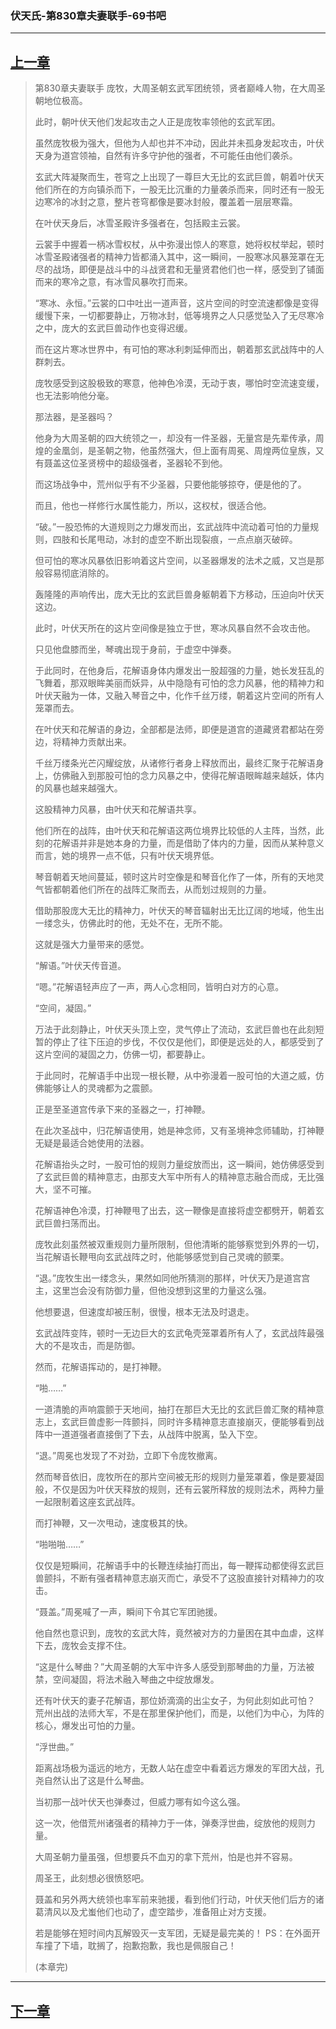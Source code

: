 ### 伏天氏-第830章夫妻联手-69书吧

--------
[上一章](./440bb7f9520ed11e1ba265a4f2fb5520.md)
--------


>
>
>
>第830章夫妻联手
>庞牧，大周圣朝玄武军团统领，贤者巅峰人物，在大周圣朝地位极高。
>
>此时，朝叶伏天他们发起攻击之人正是庞牧率领他的玄武军团。
>
>虽然庞牧极为强大，但他为人却也并不冲动，因此并未孤身发起攻击，叶伏天身为道宫领袖，自然有许多守护他的强者，不可能任由他们袭杀。
>
>玄武大阵凝聚而生，苍穹之上出现了一尊巨大无比的玄武巨兽，朝着叶伏天他们所在的方向镇杀而下，一股无比沉重的力量袭杀而来，同时还有一股无边寒冷的冰封之意，整片苍穹都像是要冰封般，覆盖着一层层寒霜。
>
>在叶伏天身后，冰雪圣殿许多强者在，包括殿主云裳。
>
>云裳手中握着一柄冰雪权杖，从中弥漫出惊人的寒意，她将权杖举起，顿时冰雪圣殿诸强者的精神力皆都涌入其中，这一瞬间，一股寒冰风暴笼罩在无尽的战场，即便是战斗中的斗战贤君和无量贤君他们也一样，感受到了铺面而来的寒冷之意，有冰雪风暴吹打而来。
>
>“寒冰、永恒。”云裳的口中吐出一道声音，这片空间的时空流速都像是变得缓慢下来，一切都要静止，万物冰封，低等境界之人只感觉坠入了无尽寒冷之中，庞大的玄武巨兽动作也变得迟缓。
>
>而在这片寒冰世界中，有可怕的寒冰利刺延伸而出，朝着那玄武战阵中的人群刺去。
>
>庞牧感受到这股极致的寒意，他神色冷漠，无动于衷，哪怕时空流速变缓，也无法影响他分毫。
>
>那法器，是圣器吗？
>
>他身为大周圣朝的四大统领之一，却没有一件圣器，无量宫是先辈传承，周煌的金凰剑，是圣朝之物，他虽然强大，但上面有周冕、周煌两位皇族，又有聂盖这位圣贤榜中的超级强者，圣器轮不到他。
>
>而这场战争中，荒州似乎有不少圣器，只要他能够掠夺，便是他的了。
>
>而且，他也一样修行水属性能力，所以，这权杖，很适合他。
>
>“破。”一股恐怖的大道规则之力爆发而出，玄武战阵中流动着可怕的力量规则，四肢和长尾甩动，冰封的虚空不断出现裂痕，一点点崩灭破碎。
>
>但可怕的寒冰风暴依旧影响着这片空间，以圣器爆发的法术之威，又岂是那般容易彻底消除的。
>
>轰隆隆的声响传出，庞大无比的玄武巨兽身躯朝着下方移动，压迫向叶伏天这边。
>
>此时，叶伏天所在的这片空间像是独立于世，寒冰风暴自然不会攻击他。
>
>只见他盘膝而坐，琴魂出现于身前，于虚空中弹奏。
>
>于此同时，在他身后，花解语身体内爆发出一股超强的力量，她长发狂乱的飞舞着，那双眼眸美丽而妖异，从中隐隐有可怕的念力风暴，他的精神力和叶伏天融为一体，又融入琴音之中，化作千丝万缕，朝着这片空间的所有人笼罩而去。
>
>在叶伏天和花解语的身边，全部都是法师，即便是道宫的道藏贤君都站在旁边，将精神力贡献出来。
>
>千丝万缕条光芒闪耀绽放，从诸修行者身上释放而出，最终汇聚于花解语身上，仿佛融入到那股可怕的念力风暴之中，使得花解语眼眸越来越妖，体内的风暴也越来越强大。
>
>这股精神力风暴，由叶伏天和花解语共享。
>
>他们所在的战阵，由叶伏天和花解语这两位境界比较低的人主阵，当然，此刻的花解语并非是她本身的力量，而是借助了体内的力量，因而从某种意义而言，她的境界一点不低，只有叶伏天境界低。
>
>琴音朝着天地间蔓延，顿时这片时空像是和琴音化作了一体，所有的天地灵气皆都朝着他们所在的战阵汇聚而去，从而划过规则的力量。
>
>借助那股庞大无比的精神力，叶伏天的琴音辐射出无比辽阔的地域，他生出一缕念头，仿佛此时的他，无处不在，无所不能。
>
>这就是强大力量带来的感觉。
>
>“解语。”叶伏天传音道。
>
>“嗯。”花解语轻声应了一声，两人心念相同，皆明白对方的心意。
>
>“空间，凝固。”
>
>万法于此刻静止，叶伏天头顶上空，灵气停止了流动，玄武巨兽也在此刻短暂的停止了往下压迫的步伐，不仅仅是他们，即便是远处的人，都感受到了这片空间的凝固之力，仿佛一切，都要静止。
>
>于此同时，花解语手中出现一根长鞭，从中弥漫着一股可怕的大道之威，仿佛能够让人的灵魂都为之震颤。
>
>正是至圣道宫传承下来的圣器之一，打神鞭。
>
>在此次圣战中，归花解语使用，她是神念师，又有圣境神念师辅助，打神鞭无疑是最适合她使用的法器。
>
>花解语抬头之时，一股可怕的规则力量绽放而出，这一瞬间，她仿佛感受到了玄武巨兽的精神意志，由那支大军中所有人的精神意志融合而成，无比强大，坚不可摧。
>
>花解语神色冷漠，打神鞭甩了出去，这一鞭像是直接将虚空都劈开，朝着玄武巨兽扫荡而出。
>
>庞牧此刻虽然被双重规则力量所限制，但他清晰的能够察觉到外界的一切，当花解语长鞭甩向玄武战阵之时，他能够感觉到自己灵魂的颤栗。
>
>“退。”庞牧生出一缕念头，果然如同他所猜测的那样，叶伏天乃是道宫宫主，这里岂会没有防御力量，但他没想到这里的力量这么强。
>
>他想要退，但速度却被压制，很慢，根本无法及时退走。
>
>玄武战阵变阵，顿时一无边巨大的玄武龟壳笼罩着所有人了，玄武战阵最强大的不是攻击，而是防御。
>
>然而，花解语挥动的，是打神鞭。
>
>“啪……”
>
>一道清脆的声响震颤于天地间，抽打在那巨大无比的玄武巨兽汇聚的精神意志上，玄武巨兽虚影一阵颤抖，同时许多精神意志直接崩灭，便能够看到战阵中一道道强者直接倒了下去，从战阵中脱离，坠入下空。
>
>“退。”周冕也发现了不对劲，立即下令庞牧撤离。
>
>然而琴音依旧，庞牧所在的那片空间被无形的规则力量笼罩着，像是要凝固般，不仅是因为叶伏天释放的规则，还有云裳所释放的规则法术，两种力量一起限制着这座玄武战阵。
>
>而打神鞭，又一次甩动，速度极其的快。
>
>“啪啪啪……”
>
>仅仅是短瞬间，花解语手中的长鞭连续抽打而出，每一鞭挥动都使得玄武巨兽颤抖，不断有强者精神意志崩灭而亡，承受不了这股直接针对精神力的攻击。
>
>“聂盖。”周冕喊了一声，瞬间下令其它军团驰援。
>
>他自然也意识到，庞牧的玄武大阵，竟然被对方的力量困在其中血虐，这样下去，庞牧会支撑不住。
>
>“这是什么琴曲？”大周圣朝的大军中许多人感受到那琴曲的力量，万法被禁，空间凝固，将法术融入琴曲之中绽放爆发。
>
>还有叶伏天的妻子花解语，那位娇滴滴的出尘女子，为何此刻如此可怕？
>荒州出战的法师大军，不是在那里保护他们，而是，以他们为中心，为阵的核心，爆发出可怕的力量。
>
>“浮世曲。”
>
>距离战场极为遥远的地方，无数人站在虚空中看着远方爆发的军团大战，孔尧自然认出了这是什么琴曲。
>
>当初那一战叶伏天也弹奏过，但威力哪有如今这么强。
>
>这一次，他借荒州诸强者的精神力于一体，弹奏浮世曲，绽放他的规则力量。
>
>大周圣朝力量虽强，但想要兵不血刃的拿下荒州，怕是也并不容易。
>
>周圣王，此刻想必很愤怒吧。
>
>聂盖和另外两大统领也率军前来驰援，看到他们行动，叶伏天他们后方的诸葛清风以及尤蚩他们也动了，虚空踏步，准备阻止对方支援。
>
>若是能够在短时间内瓦解毁灭一支军团，无疑是最完美的！
>PS：在外面开车撞了下墙，耽搁了，抱歉抱歉，我也是佩服自己！
>
>(本章完)
>
>

--------
[下一章](./d899653633988abf253a77f82570e8ef.md)
--------
